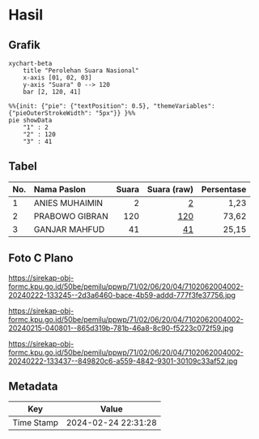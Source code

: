 # Hasil

## Grafik

```mermaid
xychart-beta
    title "Perolehan Suara Nasional"
    x-axis [01, 02, 03]
    y-axis "Suara" 0 --> 120
    bar [2, 120, 41]
```

```mermaid
%%{init: {"pie": {"textPosition": 0.5}, "themeVariables": {"pieOuterStrokeWidth": "5px"}} }%%
pie showData
    "1" : 2
    "2" : 120
    "3" : 41
```

## Tabel

| No. | Nama Paslon    | Suara | Suara (raw) | Persentase |
|:--- |:-------------- | -----:| -----------:| ----------:|
| 1   | ANIES MUHAIMIN | 2     | [2][p-1]    | 1,23       |
| 2   | PRABOWO GIBRAN | 120   | [120][p-2]  | 73,62      |
| 3   | GANJAR MAHFUD  | 41    | [41][p-3]   | 25,15      |


[p-1]: https://github.com/gigit-pemilu/pemilu-2024/blob/main/pilpres/hitung-suara/sub/71-sulawesi-utara/sub/02-minahasa/sub/06-kakas/sub/2004-wineru/sub/002-tps/sub/paslon-1.txt
[p-2]: https://github.com/gigit-pemilu/pemilu-2024/blob/main/pilpres/hitung-suara/sub/71-sulawesi-utara/sub/02-minahasa/sub/06-kakas/sub/2004-wineru/sub/002-tps/sub/paslon-2.txt
[p-3]: https://github.com/gigit-pemilu/pemilu-2024/blob/main/pilpres/hitung-suara/sub/71-sulawesi-utara/sub/02-minahasa/sub/06-kakas/sub/2004-wineru/sub/002-tps/sub/paslon-3.txt

## Foto C Plano

https://sirekap-obj-formc.kpu.go.id/50be/pemilu/ppwp/71/02/06/20/04/7102062004002-20240222-133245--2d3a6460-bace-4b59-addd-777f3fe37756.jpg

https://sirekap-obj-formc.kpu.go.id/50be/pemilu/ppwp/71/02/06/20/04/7102062004002-20240215-040801--865d319b-781b-46a8-8c90-f5223c072f59.jpg

https://sirekap-obj-formc.kpu.go.id/50be/pemilu/ppwp/71/02/06/20/04/7102062004002-20240222-133437--849820c6-a559-4842-9301-30109c33af52.jpg


## Metadata

| Key        | Value               |
| ---------- | ------------------- |
| Time Stamp | 2024-02-24 22:31:28 |



